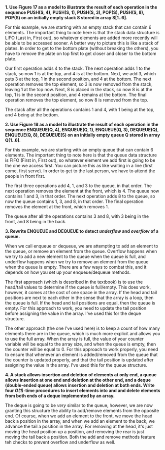 **1. Use Figure 17 as a model to illustrate the result of each operation in the sequence PUSH(S, 4), PUSH(S, 1), PUSH(S, 3), POP(S), PUSH(S, 8), POP(S) on an initially empty stack S stored in array S[1..6].**

For this example, we are starting with an empty stack that can contain 6 elements. The important thing to note here is that the stack data structure is LIFO (Last in, First out), so whatever elements are added more recently will be able to be accessed sooner. A better way to picture this is like a stack of plates. In order to get to the bottom plate (without breaking the others), you have to remove the plate on top first to get closer and closer to the bottom plate.

Our first operation adds 4 to the stack. The next operation adds 1 to the stack, so now 1 is at the top, and 4 is at the bottom. Next, we add 3, which puts 3 at the top, 1 in the second position, and 4 at the bottom. The next operation removes the top element, so 3 is now removed from the stack, leaving 1 at the top now. Next, 8 is placed in the stack, so now 8 is at the top, 1 is in the second position, and 4 remains at the bottom. The final operation removes the top element, so now 8 is removed from the top.

The stack after all the operations contains 1 and 4, with 1 being at the top, and 4 being at the bottom.

**2. Use Figure 18 as a model to illustrate the result of each operation in the sequence ENQUEUE(Q, 4), ENQUEUE(Q, 1), ENQUEUE(Q, 3), DEQUEUE(Q), ENQUEUE(Q, 8), DEQUEUE(S) on an initially empty queue Q stored in array Q[1..6].**

For this example, we are starting with an empty queue that can contain 6 elements. The important thing to note here is that the queue data structure is FIFO (First in, First out), so whatever element we add first is going to be the one we access first. You can picture this as like waiting in a line (first come, first serve). In order to get to the last person, we have to attend the people in front first.

The first three operations add 4, 1, and 3 to the queue, in that order. The next operation removes the element at the front, which is 4. The queue now contains 1 and 3, in that order. The next operation adds 8 to the queue, so now the queue contains 1, 3, and 8, in that order. The final operation removes the element at the front, which removes 1.

The queue after all the operations contains 3 and 8, with 3 being in the front, and 8 being in the back.

**3. Rewrite ENQUEUE and DEQUEUE to detect _underflow_ and _overflow_ of a queue.**

When we call enqueue or dequeue, we are attempting to add an element to the queue, or remove an element from the queue. Overflow happens when we try to add a new element to the queue when the queue is full, and underflow happens when we try to remove an element from the queue when the queue is empty. There are a few ways to combat this, and it depends on how you set up your enqueue/dequeue methods.

The first approach (which is described in the textbook) is to use the head/tail values to determine if the queue is full/empty. This does work, however, it comes at the cost of one space in the array. If the head and tail positions are next to each other in the sense that the array is a loop, then the queue is full. If the head and tail positions are equal, then the queue is empty. For this approach to work, you need to update the tail position before assigning the value in the array. I've used this for the deque structure.

The other approach (the one I've used here) is to keep a count of how many elements there are in the queue, which is much more explicit and allows you to use the full array. When the array is full, the value of your counter variable will be equal to the array size, and when the queue is empty, then the counter will be equal to 0. For this approach to work properly, you need to ensure that whenever an element is added/removed from the queue that the counter is updated properly, and that the tail position is updated after assigning the value in the array. I've used this for the queue structure.

**4. A stack allows insertion and deletion of elements at only end, a queue allows insertion at one end and deletion at the other end, and a deque (double-ended queue) allows insertion and deletion at both ends. Write four _O(1)_-time procedures to insert elements into and and delete elements from both ends of a deque implemented by an array.**

The deque is going to be _very_ similar to the queue, however, we are now granting this structure the ability to add/remove elements from the opposite end. Of course, when we add an element to the front, we move the head back a position in the array, and when we add an element to the back, we advance the tail a position in the array. For removing at the head, it's just moving the head position up a position, and removing the rear is just moving the tail back a position. Both the add and remove methods feature teh checks to prevent overflow and underflow as well.
